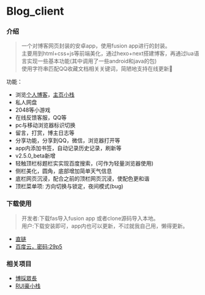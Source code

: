 # Blog_client

### 介绍
> 一个对博客网页封装的安卓app，使用fusion app进行的封装。    
> 主要用到html+css+js等前端美化，通过hexo+next搭建博客，再通过lua语言实现一些基本功能(其中调用了一些android和java的包)    
> 使用字符串匹配QQ收藏文档相关关键词，简陋地支持在线更新🌝    

功能：
* 浏览[个人博客](https://lruihao.cn)，[主页小栈](https://www.lruihao.cn)
* 私人网盘
* 2048等小游戏
* 在线反馈客服，QQ等
* pc与移动浏览器标识切换
* 留言，打赏，博主日志等
* 分享功能，分享到QQ，微信，浏览器打开等
* app内添加书签，自动记录历史记录，刷新等
* v2.5.0_beta新增
* 轻触顶栏标题栏实实现百度搜索，(可作为轻量浏览器使用)
* 侧栏美化，圆角，底部增加简单天气信息
* 底栏网页沉浸，配合之前的顶栏网页沉浸，使配色更和谐
* 顶栏菜单项: 方向切换与锁定，夜间模式(bug)


### 下载使用
> 开发者:下载fas导入fusion app 或者clone源码导入本地。    
> 用户:下载安装即可，app内也可以更新，不过就我自己用，懒得更新。
* [直链](http://ss.uixsj.cn/bczc_2.2.5_beta.apk)
* [百度云，密码:29p5](https://pan.baidu.com/s/19iyxHQ6kQjj3eJ0fS3ZDXw)

### 相关项目
* [博採眾長](https://github.com/lruihao/lruihao.github.io)
* [RUI豪小栈](https://github.com/lruihao/rui-site)

